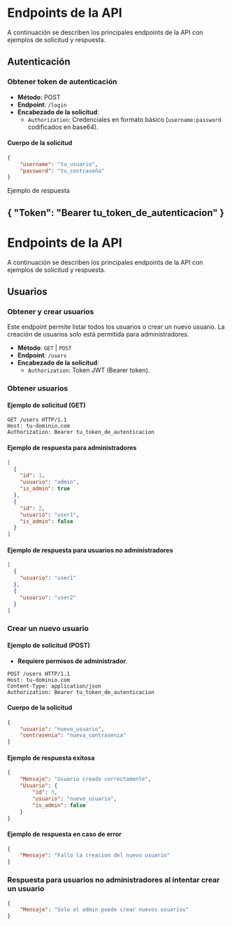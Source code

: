 # Endpoints de la API

A continuación se describen los principales endpoints de la API con ejemplos de solicitud y respuesta.

## Autenticación

### Obtener token de autenticación

- **Método**: POST
- **Endpoint**: `/login`
- **Encabezado de la solicitud**:
  - `Authorization`: Credenciales en formato básico (`username:password` codificados en base64).

#### Cuerpo de la solicitud

```json
{
    "username": "tu_usuario",
    "password": "tu_contraseña"
}
```
Ejemplo de respuesta

{
    "Token": "Bearer tu_token_de_autenticacion"
}
----------------------

# Endpoints de la API

A continuación se describen los principales endpoints de la API con ejemplos de solicitud y respuesta.

## Usuarios

### Obtener y crear usuarios

Este endpoint permite listar todos los usuarios o crear un nuevo usuario. La creación de usuarios solo está permitida para administradores.

- **Método**: `GET` | `POST`
- **Endpoint**: `/users`
- **Encabezado de la solicitud**:
  - `Authorization`: Token JWT (Bearer token).

### Obtener usuarios

#### Ejemplo de solicitud (GET)

```http
GET /users HTTP/1.1
Host: tu-dominio.com
Authorization: Bearer tu_token_de_autenticacion
```

#### Ejemplo de respuesta para administradores

```json
[
  {
    "id": 1,
    "usuario": "admin",
    "is_admin": true
  },
  {
    "id": 2,
    "usuario": "user1",
    "is_admin": false
  }
]
```

#### Ejemplo de respuesta para usuarios no administradores

```json
[
  {
    "usuario": "user1"
  },
  {
    "usuario": "user2"
  }
]
```

### Crear un nuevo usuario

#### Ejemplo de solicitud (POST)

- **Requiere permisos de administrador**.

```http
POST /users HTTP/1.1
Host: tu-dominio.com
Content-Type: application/json
Authorization: Bearer tu_token_de_autenticacion
```

#### Cuerpo de la solicitud

```json
{
    "usuario": "nuevo_usuario",
    "contrasenia": "nueva_contrasenia"
}
```

#### Ejemplo de respuesta exitosa

```json
{
    "Mensaje": "Usuario creado correctamente",
    "Usuario": {
        "id": 3,
        "usuario": "nuevo_usuario",
        "is_admin": false
    }
}
```

#### Ejemplo de respuesta en caso de error

```json
{
    "Mensaje": "Fallo la creacion del nuevo usuario"
}
```

### Respuesta para usuarios no administradores al intentar crear un usuario

```json
{
    "Mensaje": "Solo el admin puede crear nuevos usuarios"
}
```
